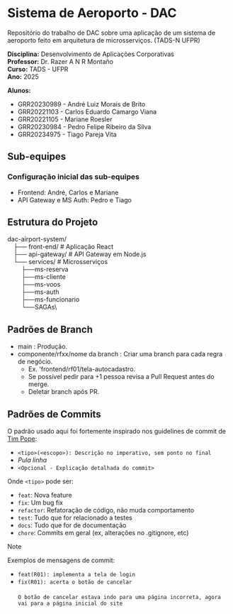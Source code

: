 # Sistema de Aeroporto - DAC

Repositório do trabalho de DAC sobre uma aplicação de um sistema de aeroporto feito em arquitetura de microsserviços. (TADS-N UFPR)

**Disciplina:** Desenvolvimento de Aplicações Corporativas  
**Professor:** Dr. Razer A N R Montaño  
**Curso:** TADS - UFPR  
**Ano:** 2025

**Alunos:**
- GRR20230989 - André Luiz Morais de Brito
- GRR20221103 - Carlos Eduardo Camargo Viana
- GRR20221105 - Mariane Roesler
- GRR20230984 - Pedro Felipe Ribeiro da Silva
- GRR20234975 - Tiago Pareja Vita

## Sub-equipes
### Configuração inicial das sub-equipes
- Frontend: André, Carlos e Mariane
- API Gateway e MS Auth: Pedro e Tiago

## Estrutura do Projeto
dac-airport-system/\
    &emsp;├── front-end/ # Aplicação React\
    &emsp;├── api-gateway/ # API Gateway em Node.js\
    &emsp;└── services/ # Microsserviços\
    &emsp;&emsp;    ├──ms-reserva\
    &emsp;&emsp;    ├──ms-cliente\
    &emsp;&emsp;    ├──ms-voos\
    &emsp;&emsp;    ├──ms-auth\
    &emsp;&emsp;    ├──ms-funcionario\
    &emsp;&emsp;    └──SAGAs\

## Padrões de Branch

- main : Produção.
- componente/rfxx/nome da branch : Criar uma branch para cada regra de negócio.
    - Ex. 'frontend/rf01/tela-autocadastro.
    - Se possível pedir para +1 pessoa revisa a Pull Request antes do merge.
    - Deletar branch após PR.

## Padrões de Commits

O padrão usado aqui foi fortemente inspirado nos guidelines de commit de [Tim Pope](https://tbaggery.com/2008/04/19/a-note-about-git-commit-messages.html):
- ```<tipo>(<escopo>): Descrição no imperativo, sem ponto no final```
- _Pula linha_
- ```<Opcional - Explicação detalhada do commit>```

Onde ```<tipo>``` pode ser:

- ```feat```: Nova feature
- ```fix```: Um bug fix
- ```refactor```: Refatoração de código, não muda comportamento
- ```test```: Tudo que for relacionado a testes
- ```docs```: Tudo que for de documentação
- ```chore```: Commits em geral (ex, alterações no .gitignore, etc)

> [!NOTE]
> Exemplos de mensagens de commit:
>- ```feat(R01): implementa a tela de login```  
>- ```fix(R01): acerta o botão de cancelar```\
>\
>```O botão de cancelar estava indo para uma página incorreta, agora vai para a página inicial do site```
